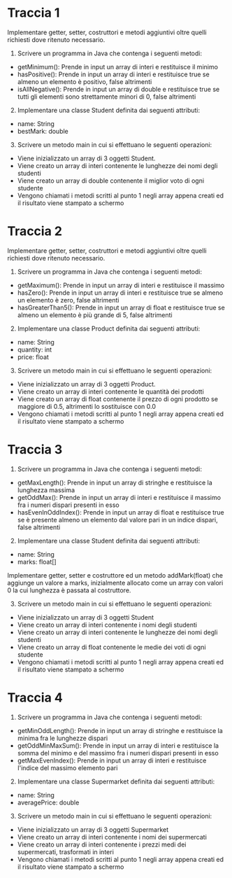 # Traccia 1
Implementare getter, setter, costruttori e metodi aggiuntivi oltre quelli richiesti dove ritenuto necessario.

1. Scrivere un programma in Java che contenga i seguenti metodi:

- getMinimum(): Prende in input un array di interi e restituisce il minimo
- hasPositive(): Prende in input un array di interi e restituisce true se almeno un elemento è positivo, false altrimenti
- isAllNegative(): Prende in input un array di double e restituisce true se tutti gli elementi sono strettamente minori di 0, false altrimenti

2. Implementare una classe Student definita dai seguenti attributi:
- name: String
- bestMark: double
  
3. Scrivere un metodo main in cui si effettuano le seguenti operazioni:
- Viene inizializzato un array di 3 oggetti Student.
- Viene creato un array di interi contenente le lunghezze dei nomi degli studenti
- Viene creato un array di double contenente il miglior voto di ogni studente
- Vengono chiamati i metodi scritti al punto 1 negli array appena creati ed il risultato viene stampato a schermo

# Traccia 2
Implementare getter, setter, costruttori e metodi aggiuntivi oltre quelli richiesti dove ritenuto necessario.

1. Scrivere un programma in Java che contenga i seguenti metodi:

- getMaximum(): Prende in input un array di interi e restituisce il massimo
- hasZero(): Prende in input un array di interi e restituisce true se almeno un elemento è zero, false altrimenti
- hasGreaterThan5(): Prende in input un array di float e restituisce true se almeno un elemento è più grande di 5, false altrimenti

2. Implementare una classe Product definita dai seguenti attributi:
- name: String
- quantity: int
- price: float

3. Scrivere un metodo main in cui si effettuano le seguenti operazioni:
- Viene inizializzato un array di 3 oggetti Product.
- Viene creato un array di interi contenente le quantità dei prodotti
- Viene creato un array di float contenente il prezzo di ogni prodotto se maggiore di 0.5, altrimenti lo sostituisce con 0.0
- Vengono chiamati i metodi scritti al punto 1 negli array appena creati ed il risultato viene stampato a schermo

# Traccia 3
1. Scrivere un programma in Java che contenga i seguenti metodi:

- getMaxLength(): Prende in input un array di stringhe e restituisce la lunghezza massima
- getOddMax(): Prende in input un array di interi e restituisce il massimo fra i numeri dispari presenti in esso
- hasEvenInOddIndex(): Prende in input un array di float e restituisce true se è presente almeno un elemento dal valore pari in un indice dispari, false altrimenti

2. Implementare una classe Student definita dai seguenti attributi:
- name: String
- marks: float[]

Implementare getter, setter e costruttore ed un metodo addMark(float) che aggiunge un valore a marks, inizialmente allocato come un array con valori 0 la cui lunghezza è passata al costruttore.

3. Scrivere un metodo main in cui si effettuano le seguenti operazioni:
- Viene inizializzato un array di 3 oggetti Student
- Viene creato un array di interi contenente i nomi degli studenti
- Viene creato un array di interi contenente le lunghezze dei nomi degli studenti
- Viene creato un array di float contenente le medie dei voti di ogni studente
- Vengono chiamati i metodi scritti al punto 1 negli array appena creati ed il risultato viene stampato a schermo
 
# Traccia 4
1. Scrivere un programma in Java che contenga i seguenti metodi:

- getMinOddLength(): Prende in input un array di stringhe e restituisce la minima fra le lunghezze dispari
- getOddMinMaxSum(): Prende in input un array di interi e restituisce la somma del minimo e del massimo fra i numeri dispari presenti in esso
- getMaxEvenIndex(): Prende in input un array di interi e restituisce l'indice del massimo elemento pari 

2. Implementare una classe Supermarket definita dai seguenti attributi:
- name: String
- averagePrice: double

3. Scrivere un metodo main in cui si effettuano le seguenti operazioni:
- Viene inizializzato un array di 3 oggetti Supermarket
- Viene creato un array di interi contenente i nomi dei supermercati
- Viene creato un array di interi contenente i prezzi medi dei supermercati, trasformati in interi
- Vengono chiamati i metodi scritti al punto 1 negli array appena creati ed il risultato viene stampato a schermo


